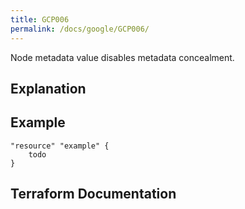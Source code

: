 ```yaml
---
title: GCP006
permalink: /docs/google/GCP006/
---
```


Node metadata value disables metadata concealment.

## Explanation

## Example

```
"resource" "example" {
	todo
}
```

## Terraform Documentation

